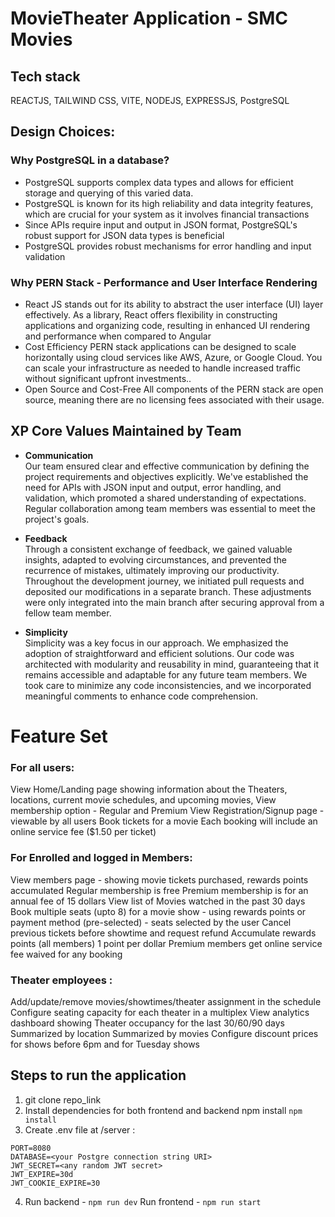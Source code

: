 # MovieTheater Application - SMC Movies

## Tech stack

REACTJS, TAILWIND CSS, VITE, NODEJS, EXPRESSJS, PostgreSQL

## Design Choices:

### Why PostgreSQL in a database?

- PostgreSQL supports complex data types and allows for efficient storage and querying of this varied data.
- PostgreSQL is known for its high reliability and data integrity features, which are crucial for your system as it involves financial transactions
- Since APIs require input and output in JSON format, PostgreSQL's robust support for JSON data types is beneficial
- PostgreSQL provides robust mechanisms for error handling and input validation

### Why PERN Stack - Performance and User Interface Rendering

- React JS stands out for its ability to abstract the user interface (UI) layer effectively. As a library, React offers flexibility in constructing applications and organizing code, resulting in enhanced UI rendering and performance when compared to Angular
- Cost Efficiency
  PERN stack applications can be designed to scale horizontally using cloud services like AWS, Azure, or Google Cloud. You can scale your infrastructure as needed to handle increased traffic without significant upfront investments..
- Open Source and Cost-Free
  All components of the PERN stack are open source, meaning there are no licensing fees associated with their usage.

## XP Core Values Maintained by Team

- **Communication** <br> Our team ensured clear and effective communication by defining the project requirements and objectives explicitly. We've established the need for APIs with JSON input and output, error handling, and validation, which promoted a shared understanding of expectations. Regular collaboration among team members was essential to meet the project's goals.

- **Feedback** <br> Through a consistent exchange of feedback, we gained valuable insights, adapted to evolving circumstances, and prevented the recurrence of mistakes, ultimately improving our productivity. Throughout the development journey, we initiated pull requests and deposited our modifications in a separate branch. These adjustments were only integrated into the main branch after securing approval from a fellow team member.

- **Simplicity** <br> Simplicity was a key focus in our approach. We emphasized the adoption of straightforward and efficient solutions. Our code was architected with modularity and reusability in mind, guaranteeing that it remains accessible and adaptable for any future team members. We took care to minimize any code inconsistencies, and we incorporated meaningful comments to enhance code comprehension.

# Feature Set

### For all users:

View Home/Landing page showing information about the Theaters, locations, current movie schedules, and upcoming movies,
View membership option - Regular and Premium
View Registration/Signup page - viewable by all users
Book tickets for a movie
Each booking will include an online service fee ($1.50 per ticket)

### For Enrolled and logged in Members:

View members page - showing movie tickets purchased, rewards points accumulated
Regular membership is free
Premium membership is for an annual fee of 15 dollars
View list of Movies watched in the past 30 days
Book multiple seats (upto 8) for a movie show - using rewards points or payment method (pre-selected) - seats selected by the user
Cancel previous tickets before showtime and request refund
Accumulate rewards points (all members) 1 point per dollar
Premium members get online service fee waived for any booking

### Theater employees :

Add/update/remove movies/showtimes/theater assignment in the schedule
Configure seating capacity for each theater in a multiplex
View analytics dashboard showing Theater occupancy for the last 30/60/90 days
Summarized by location
Summarized by movies
Configure discount prices for shows before 6pm and for Tuesday shows



## Steps to run the application

1. git clone repo_link
2. Install dependencies for both frontend and backend npm install `npm install`
3. Create .env file at /server :

```
PORT=8080
DATABASE=<your Postgre connection string URI>
JWT_SECRET=<any random JWT secret>
JWT_EXPIRE=30d
JWT_COOKIE_EXPIRE=30
```

4. Run backend - `npm run dev`
   Run frontend - `npm run start`
